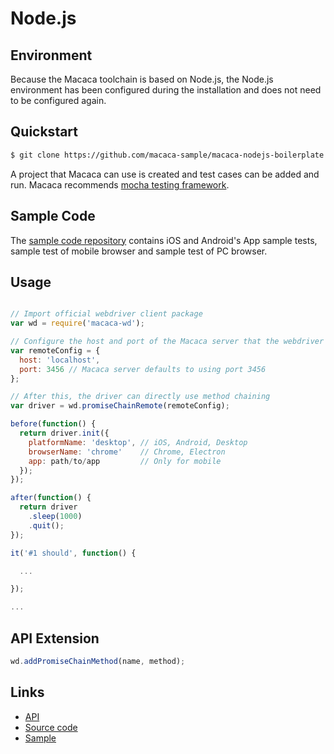 # Node.js

## Environment

Because the Macaca toolchain is based on Node.js, the Node.js environment has been configured during the installation and does not need to be configured again.

## Quickstart

```bash
$ git clone https://github.com/macaca-sample/macaca-nodejs-boilerplate.git
```

A project that Macaca can use is created and test cases can be added and run. Macaca recommends [mocha testing framework]((//github.com/mochajs/mocha)).

## Sample Code

The [sample code repository](//github.com/macaca-sample/sample-nodejs) contains iOS and Android's App sample tests, sample test of mobile browser and sample test of PC browser.

## Usage

```javascript

// Import official webdriver client package
var wd = require('macaca-wd');

// Configure the host and port of the Macaca server that the webdriver client will connec to
var remoteConfig = {
  host: 'localhost',
  port: 3456 // Macaca server defaults to using port 3456
};

// After this, the driver can directly use method chaining
var driver = wd.promiseChainRemote(remoteConfig);

before(function() {
  return driver.init({
    platformName: 'desktop', // iOS, Android, Desktop
    browserName: 'chrome'    // Chrome, Electron
    app: path/to/app         // Only for mobile
  });
});

after(function() {
  return driver
    .sleep(1000)
    .quit();
});

it('#1 should', function() {

  ...

});

...
```

## API Extension

```javascript
wd.addPromiseChainMethod(name, method);
```

## Links

- [API](//macacajs.github.io/macaca-wd)
- [Source code](//github.com/macacajs/macaca-wd)
- [Sample](//github.com/macaca-sample/sample-nodejs)

